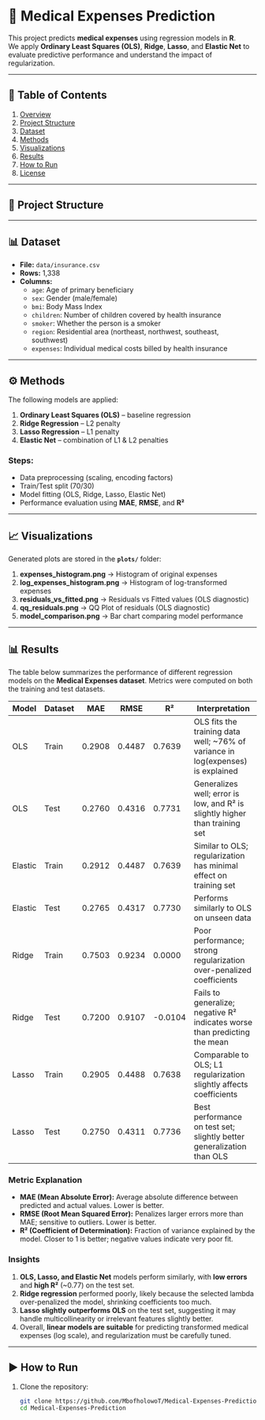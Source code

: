 # 🏥 Medical Expenses Prediction

This project predicts **medical expenses** using regression models in **R**.  
We apply **Ordinary Least Squares (OLS)**, **Ridge**, **Lasso**, and **Elastic Net** to evaluate predictive performance and understand the impact of regularization.  

---

## 📑 Table of Contents

1. [Overview](#-medical-expenses-prediction)  
2. [Project Structure](#-project-structure)  
3. [Dataset](#-dataset)  
4. [Methods](#-methods)  
5. [Visualizations](#-visualizations)  
6. [Results](#-results)  
7. [How to Run](#-how-to-run)  
8. [License](#-license)  


---

## 📂 Project Structure
---

## 📊 Dataset

- **File:** `data/insurance.csv`  
- **Rows:** 1,338  
- **Columns:**  
  - `age`: Age of primary beneficiary  
  - `sex`: Gender (male/female)  
  - `bmi`: Body Mass Index  
  - `children`: Number of children covered by health insurance  
  - `smoker`: Whether the person is a smoker  
  - `region`: Residential area (northeast, northwest, southeast, southwest)  
  - `expenses`: Individual medical costs billed by health insurance  

---

## ⚙️ Methods

The following models are applied:

1. **Ordinary Least Squares (OLS)** – baseline regression  
2. **Ridge Regression** – L2 penalty  
3. **Lasso Regression** – L1 penalty  
4. **Elastic Net** – combination of L1 & L2 penalties  

### Steps:
- Data preprocessing (scaling, encoding factors)  
- Train/Test split (70/30)  
- Model fitting (OLS, Ridge, Lasso, Elastic Net)  
- Performance evaluation using **MAE**, **RMSE**, and **R²**  

---

## 📈 Visualizations

Generated plots are stored in the **`plots/`** folder:

1. **expenses_histogram.png** → Histogram of original expenses  
2. **log_expenses_histogram.png** → Histogram of log-transformed expenses  
3. **residuals_vs_fitted.png** → Residuals vs Fitted values (OLS diagnostic)  
4. **qq_residuals.png** → QQ Plot of residuals (OLS diagnostic)  
5. **model_comparison.png** → Bar chart comparing model performance  

---

## 📊 Results

The table below summarizes the performance of different regression models on the **Medical Expenses dataset**. Metrics were computed on both the training and test datasets.  

| Model    | Dataset | MAE    | RMSE   | R²       | Interpretation                                                                 |
|----------|---------|--------|--------|----------|-------------------------------------------------------------------------------|
| OLS      | Train   | 0.2908 | 0.4487 | 0.7639   | OLS fits the training data well; ~76% of variance in log(expenses) is explained |
| OLS      | Test    | 0.2760 | 0.4316 | 0.7731   | Generalizes well; error is low, and R² is slightly higher than training set    |
| Elastic  | Train   | 0.2912 | 0.4487 | 0.7639   | Similar to OLS; regularization has minimal effect on training set               |
| Elastic  | Test    | 0.2765 | 0.4317 | 0.7730   | Performs similarly to OLS on unseen data                                       |
| Ridge    | Train   | 0.7503 | 0.9234 | 0.0000   | Poor performance; strong regularization over-penalized coefficients           |
| Ridge    | Test    | 0.7200 | 0.9107 | -0.0104  | Fails to generalize; negative R² indicates worse than predicting the mean      |
| Lasso    | Train   | 0.2905 | 0.4488 | 0.7638   | Comparable to OLS; L1 regularization slightly affects coefficients            |
| Lasso    | Test    | 0.2750 | 0.4311 | 0.7736   | Best performance on test set; slightly better generalization than OLS         |

### Metric Explanation

- **MAE (Mean Absolute Error):** Average absolute difference between predicted and actual values. Lower is better.  
- **RMSE (Root Mean Squared Error):** Penalizes larger errors more than MAE; sensitive to outliers. Lower is better.  
- **R² (Coefficient of Determination):** Fraction of variance explained by the model. Closer to 1 is better; negative values indicate very poor fit.

### Insights

1. **OLS, Lasso, and Elastic Net** models perform similarly, with **low errors** and **high R²** (~0.77) on the test set.  
2. **Ridge regression** performed poorly, likely because the selected lambda over-penalized the model, shrinking coefficients too much.  
3. **Lasso slightly outperforms OLS** on the test set, suggesting it may handle multicollinearity or irrelevant features slightly better.  
4. Overall, **linear models are suitable** for predicting transformed medical expenses (log scale), and regularization must be carefully tuned.

---

## ▶️ How to Run

1. Clone the repository:  
   ```bash
   git clone https://github.com/MbofholowoT/Medical-Expenses-Prediction.git
   cd Medical-Expenses-Prediction


